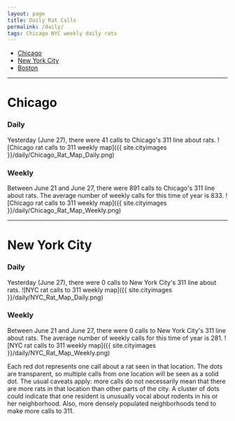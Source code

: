 ```yaml
---
layout: page
title: Daily Rat Calls
permalink: /daily/
tags: Chicago NYC weekly daily rats
---
```


+ [Chicago](#chicago)
+ [New York City](#nyc)
+ [Boston](#boston)

****

# Chicago <a id="chicago"><a>

### Daily

Yesterday (June 27), there were 41 calls to Chicago's 311 line about rats.
![Chicago rat calls to 311 weekly map]({{ site.cityimages }}/daily/Chicago_Rat_Map_Daily.png)

### Weekly
Between June 21 and June 27, there were 891 calls to Chicago's 311 line about rats. The average number of weekly calls for this time of year is 833.
![Chicago rat calls to 311 weekly map]({{ site.cityimages }}/daily/Chicago_Rat_Map_Weekly.png)
***
# New York City <a id="nyc"><a>

### Daily

Yesterday (June 27), there were 0 calls to New York City's 311 line about rats.
![NYC rat calls to 311 weekly map]({{ site.cityimages }}/daily/NYC_Rat_Map_Daily.png)

### Weekly
Between June 21 and June 27, there were 0 calls to New York City's 311 line about rats. The average number of weekly calls for this time of year is 281.
![NYC rat calls to 311 weekly map]({{ site.cityimages }}/daily/NYC_Rat_Map_Weekly.png)

Each red dot represents one call about a rat seen in that location. The dots are transparent, so multiple calls from one location will be seen as a solid dot. The usual caveats apply: more calls do not necessarily mean that there are more rats in that location than other parts of the city. A cluster of dots could indicate that one resident is unusually vocal about rodents in his or her neighborhood. Also, more densely populated neighborhoods tend to make more calls to 311.